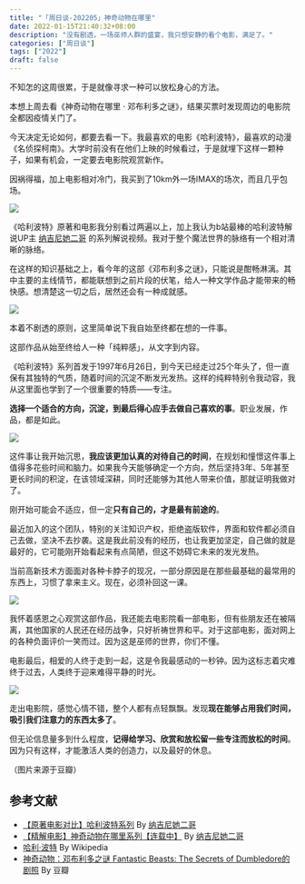 ```yaml
---
title: "「周日谈-202205」神奇动物在哪里"
date: 2022-01-15T21:40:32+08:00
description: "没有剧透，一场巫师人群的盛宴，我只想安静的看个电影，满足了。"
categories: ["周日谈"]
tags: ["2022"]
draft: false
---
```


不知怎的这周很累，于是就像寻求一种可以放松身心的方法。


本想上周去看《神奇动物在哪里 · 邓布利多之谜》，结果买票时发现周边的电影院全都因疫情关门了。

今天决定无论如何，都要去看一下。我最喜欢的电影《哈利波特》，最喜欢的动漫《名侦探柯南》。大学时前没有在他们上映的时候看过，于是就埋下这样一颗种子，如果有机会，一定要去电影院观赏新作。

因祸得福，加上电影相对冷门，我买到了10km外一场IMAX的场次，而且几乎包场。

![](https://imagehost-cdn.frytea.com/images/2022/04/17/2022041722001146fee1d03a9bcd0cb.png)

《哈利波特》原著和电影我分别看过两遍以上，加上我认为b站最棒的哈利波特解说UP主 [纳吉尼她二哥](https://space.bilibili.com/476726345/) 的系列解说视频。我对于整个魔法世界的脉络有一个相对清晰的脉络。

在这样的知识基础之上，看今年的这部《邓布利多之谜》，只能说是酣畅淋漓。其中主要的主线情节，都能联想到之前片段的伏笔，给人一种文学作品才能带来的畅快感。想清楚这一切之后，居然还会有一种成就感。

![](https://imagehost-cdn.frytea.com/images/2022/04/17/20220417220116269e3bad369879d8d.png)

本着不剧透的原则，这里简单说下我自始至终都在想的一件事。

这部作品从始至终给人一种「纯粹感」，从文字到内容。

《哈利波特》系列首发于1997年6月26日，到今天已经走过25个年头了，但一直保有其独特的气质，随着时间的沉淀不断发光发热。这样的纯粹特别令我动容，我从这里面也学到了一个很重要的特质——专注。

**选择一个适合的方向，沉淀，到最后得心应手去做自己喜欢的事**。职业发展，作品，都是如此。

![](https://imagehost-cdn.frytea.com/images/2022/04/17/2022041722038507d6bf8a14410f15f.png)

这件事让我开始沉思，**我应该更加认真的对待自己的时间**，在规划和憧憬这件事上值得多花些时间和脑力。如果我今天能够确定一个方向，然后坚持3年、5年甚至更长时间的积淀，在该领域深耕，同时还能够为其他人带来价值，那就证明我做对了。

刚开始可能会不适应，但一定**只有自己的，才是最有前途的**。

最近加入的这个团队，特别的关注知识产权，拒绝盗版软件，界面和软件都必须自己去做，坚决不去抄袭。这是我此前没有的经历，也让我更加坚定，自己做的就是最好的，它可能刚开始看起来有点简陋，但这不妨碍它未来的发光发热。

当前高新技术方面面对各种卡脖子的现况，一部分原因是在那些最基础的最常用的东西上，习惯了拿来主义。现在，必须补回这一课。

![](https://imagehost-cdn.frytea.com/images/2022/04/17/202204172204328650de8ed50c1a5f1.png)

我怀着感恩之心观赏这部作品，我还能去电影院看一部电影，但有些朋友还在被隔离，其他国家的人民还在经历战争，只好祈祷世界和平。对于这部电影，面对网上的各种负面评价一笑而过。因为这是巫师的世界，你们不懂。

电影最后，相爱的人终于走到一起，这是令我最感动的一秒钟。因为这标志着灾难终于过去，人类终于迎来难得平静的时光。

![](https://imagehost-cdn.frytea.com/images/2022/04/17/2022041722097550bd3a1faf017d171.png)

走出电影院，感觉心情不错，整个人都有点轻飘飘。发现**现在能够占用我们时间，吸引我们注意力的东西太多了**。

但无论信息量多到什么程度，**记得给学习、欣赏和放松留一些专注而放松的时间**。因为只有这样，才能激活人类的创造力，以及最好的休息。

（图片来源于豆瓣）

## 参考文献
- [【原著电影对比】哈利波特系列](https://space.bilibili.com/476726345/channel/seriesdetail?sid=862106) By  [纳吉尼她二哥](https://space.bilibili.com/476726345/)
- [【精解电影】神奇动物在哪里系列【连载中】](https://space.bilibili.com/476726345/channel/seriesdetail?sid=862105) By   [纳吉尼她二哥](https://space.bilibili.com/476726345/)
- [哈利·波特](https://zh.wikipedia.org/wiki/哈利·波特) By Wikipedia
- [神奇动物：邓布利多之谜 Fantastic Beasts: The Secrets of Dumbledore的剧照](https://movie.douban.com/subject/26147418/photos?type=S&start=120&sortby=like&size=a&subtype=a) By  豆瓣
